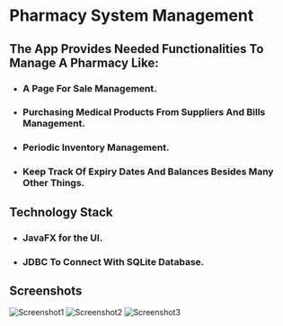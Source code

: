 # Pharmacy System Management

## The App Provides Needed Functionalities To Manage A Pharmacy Like: 
* ### A Page For Sale Management.
* ### Purchasing Medical Products From Suppliers And Bills Management.
* ### Periodic Inventory Management.
* ### Keep Track Of Expiry Dates And Balances Besides Many Other Things.

## Technology Stack
* ### JavaFX for the UI.
* ### JDBC To Connect With SQLite Database.

## Screenshots

![Screenshot1](https://github.com/WALID-MOUSTAFA/Pharmacy-System-Management/assets/167675181/b0a93b90-1757-4d4a-950d-cbc90a2a065f)
![Screenshot2](https://github.com/WALID-MOUSTAFA/Pharmacy-System-Management/assets/167675181/88af0651-9a0b-4cc9-9cea-a137dc0f9497)
![Screenshot3](https://github.com/WALID-MOUSTAFA/Pharmacy-System-Management/assets/167675181/b81ccbfe-5974-438a-8ec9-e8fab80c907b)
